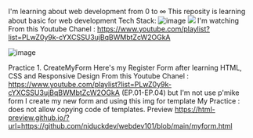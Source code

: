 I'm learning about web development from 0 to ∞
This reposity is learning about basic for web development
Tech Stack: ![image]({https://img.shields.io/badge/HTML5-E34F26?style=for-the-badge&logo=html5&logoColor=white})
<img src="{https://img.shields.io/badge/HTML5-E34F26?style=for-the-badge&logo=html5&logoColor=white}" />
I'm watching From this Youtube Chanel : https://www.youtube.com/playlist?list=PLwZ0y9k-cYXCSSU3ujBqBWMbtZcW2OGkA 

![image]({https://img.shields.io/badge/JavaScript-323330?style=for-the-badge&logo=javascript&logoColor=F7DF1E})

Practice 1. CreateMyForm 
Here's my Register Form after learning HTML, CSS and Responsive Design From this Youtube Chanel : https://www.youtube.com/playlist?list=PLwZ0y9k-cYXCSSU3ujBqBWMbtZcW2OGkA 
(EP.01-EP.04)
but I'm not use p'mike form I create my new form and using this img for template <!--form template form this website https://colorlib.com/wp/wp-content/uploads/sites/2/colorlib-registration-form-4.jpg-->
My Practice : does not allow copying code of templates.
Preview https://html-preview.github.io/?url=https://github.com/niduckdev/webdev101/blob/main/myform.html
<a href="https://html-preview.github.io/?url=https://github.com/niduckdev/webdev101/blob/main/myform.html"><a/>

